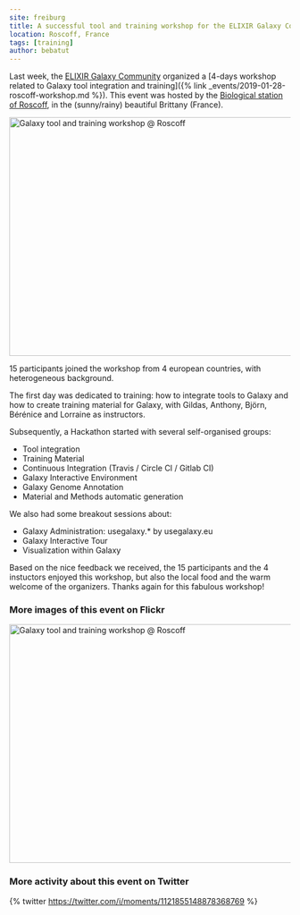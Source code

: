 ```yaml
---
site: freiburg
title: A successful tool and training workshop for the ELIXIR Galaxy Community at Roscoff
location: Roscoff, France
tags: [training]
author: bebatut
---
```


Last week, the [ELIXIR Galaxy Community](https://elixir-europe.org/communities/galaxy) organized a [4-days workshop related to Galaxy tool integration and training]({% link _events/2019-01-28-roscoff-workshop.md %}). This event was hosted by the [Biological station of Roscoff](http://www.sb-roscoff.fr/), in the (sunny/rainy) beautiful Brittany (France).

<div class="multiple-img">
    <a data-flickr-embed="true"  href="https://www.flickr.com/photos/134305289@N03/46791107155/in/datetaken/" title="Galaxy tool and training workshop @ Roscoff"><img src="https://live.staticflickr.com/65535/46791107155_68325cc82b_z.jpg" width="640" height="427" alt="Galaxy tool and training workshop @ Roscoff"></a><script async src="//embedr.flickr.com/assets/client-code.js" charset="utf-8"></script>
</div>

15 participants joined the workshop from 4 european countries, with heterogeneous background.

The first day was dedicated to training: how to integrate tools to Galaxy and how to create training material for Galaxy, with Gildas, Anthony, Björn, Bérénice and Lorraine as instructors.

Subsequently, a Hackathon started with several self-organised groups:
- Tool integration
- Training Material
- Continuous Integration (Travis / Circle CI / Gitlab CI)
- Galaxy Interactive Environment
- Galaxy Genome Annotation
- Material and Methods automatic generation

We also had some breakout sessions about:
- Galaxy Administration: usegalaxy.* by usegalaxy.eu
- Galaxy Interactive Tour
- Visualization within Galaxy

Based on the nice feedback we received, the 15 participants and the 4 instuctors enjoyed this workshop, but also the local food and the warm welcome of the organizers. Thanks again for this fabulous workshop!

### More images of this event on Flickr

<div class="multiple-img">
    <a data-flickr-embed="true" data-header="true" href="https://www.flickr.com/photos/134305289@N03/shares/Yx2DB3" title="Galaxy tool and training workshop @ Roscoff"><img src="https://live.staticflickr.com/65535/33817223478_620abf88aa_z_d.jpg" width="640" height="427" alt="Galaxy tool and training workshop @ Roscoff"></a><script async src="//embedr.flickr.com/assets/client-code.js" charset="utf-8"></script>
</div>

### More activity about this event on Twitter

{% twitter https://twitter.com/i/moments/1121855148878368769 %}
